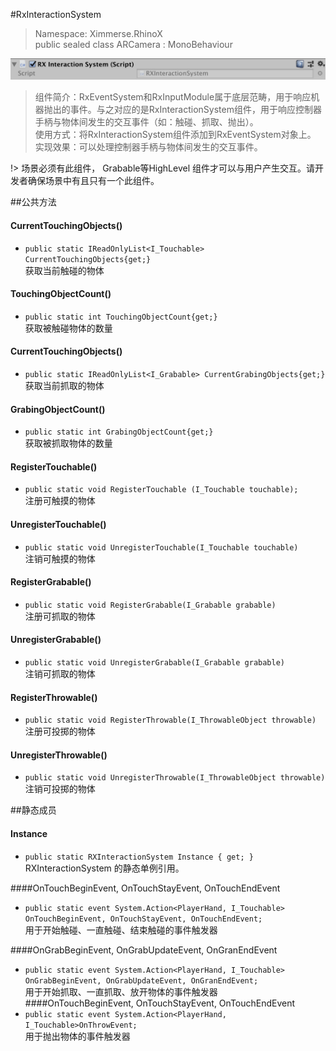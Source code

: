 #RxInteractionSystem

> Namespace: Ximmerse.RhinoX     
> public sealed class ARCamera : MonoBehaviour   
      
![Logo](https://raw.githubusercontent.com/Ximmerse/Rhino-X/gh-pages/en/images/RXInteractionSystem_config_1.png)

>组件简介：RxEventSystem和RxInputModule属于底层范畴，用于响应机器抛出的事件。与之对应的是RxInteractionSystem组件，用于响应控制器手柄与物体间发生的交互事件（如：触碰、抓取、抛出）。   
>使用方式：将RxInteractionSystem组件添加到RxEventSystem对象上。     
>实现效果：可以处理控制器手柄与物体间发生的交互事件。

!> 场景必须有此组件， Grabable等HighLevel 组件才可以与用户产生交互。请开发者确保场景中有且只有一个此组件。

##公共方法

#### CurrentTouchingObjects()
- `public static IReadOnlyList<I_Touchable> CurrentTouchingObjects{get;}`     
获取当前触碰的物体

#### TouchingObjectCount()
- `public static int TouchingObjectCount{get;}`     
获取被触碰物体的数量

#### CurrentTouchingObjects()
- `public static IReadOnlyList<I_Grabable> CurrentGrabingObjects{get;}`     
获取当前抓取的物体

#### GrabingObjectCount()
- `public static int GrabingObjectCount{get;}`     
获取被抓取物体的数量

#### RegisterTouchable()
- `public static void RegisterTouchable (I_Touchable touchable);`     
注册可触摸的物体


#### UnregisterTouchable()
- `public static void UnregisterTouchable(I_Touchable touchable)`     
注销可触摸的物体

#### RegisterGrabable()
- `public static void RegisterGrabable(I_Grabable grabable)`     
注册可抓取的物体

#### UnregisterGrabable()
- `public static void UnregisterGrabable(I_Grabable grabable)`     
注销可抓取的物体

#### RegisterThrowable()
- `public static void RegisterThrowable(I_ThrowableObject throwable)`     
注册可投掷的物体

#### UnregisterThrowable()
- `public static void UnregisterThrowable(I_ThrowableObject throwable)`     
注销可投掷的物体

##静态成员

#### Instance
- `public static RXInteractionSystem Instance { get; }`     
RXInteractionSystem 的静态单例引用。

####OnTouchBeginEvent, OnTouchStayEvent, OnTouchEndEvent
- `public static event System.Action<PlayerHand, I_Touchable> OnTouchBeginEvent, OnTouchStayEvent, OnTouchEndEvent;`     
用于开始触碰、一直触碰、结束触碰的事件触发器

####OnGrabBeginEvent, OnGrabUpdateEvent, OnGranEndEvent
- `public static event System.Action<PlayerHand, I_Touchable> OnGrabBeginEvent, OnGrabUpdateEvent, OnGranEndEvent;`     
用于开始抓取、一直抓取、放开物体的事件触发器
####OnTouchBeginEvent, OnTouchStayEvent, OnTouchEndEvent
- `public static event System.Action<PlayerHand, I_Touchable>OnThrowEvent;`     
用于抛出物体的事件触发器
